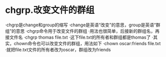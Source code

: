 # chgrp.改变文件的群组

·chgrp是change和group的缩写
·change是英语“改变”的意思，group是英语“群组”的意思
·chgrp命令用于改变文件的群组
·用法也很简单，后接新的群组名，再接文件名
·chgrp thomas file.txt
·这下file.txt的所有者和群组都是thomas了
·其实，chown命令也可以改变文件的群组，用法如下
·chown oscar:friends file.txt
·就把file.txt文件的所有者改为oscar，群组改为friends


